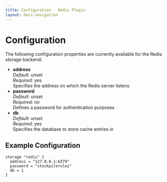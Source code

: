 ```yaml
---
title: Configuration - Redis Plugin
layout: docs-navigation
---
```


# Configuration

The following configuration properties are currently available for the Redis
storage backend:

* **address**<br />
  *Default:* unset<br />
  *Required:* yes<br />
  Specifies the address on which the Redis server listens
* **password**<br />
  *Default:* unset<br />
  *Required:* no<br />
  Defines a password for authentication purposes
* **db**<br />
  *Default:* unset<br />
  *Required:* yes<br />
  Specifies the database to store cache entries in

## Example Configuration

```
storage "redis" {
  address = "127.0.0.1:6379"
  password = "stockpilerulez"
  db = 1
}
```
